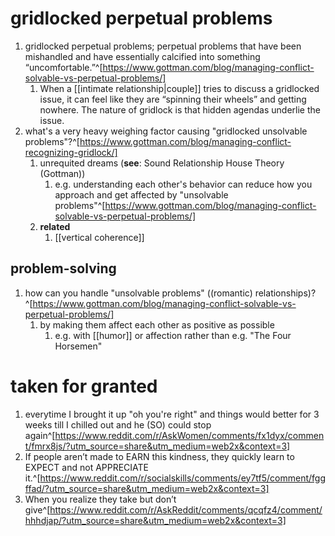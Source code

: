# gridlocked perpetual problems
1. gridlocked perpetual problems; perpetual problems that have been mishandled and have essentially calcified into something “uncomfortable.”^[https://www.gottman.com/blog/managing-conflict-solvable-vs-perpetual-problems/]
	1. When a [[intimate relationship|couple]] tries to discuss a gridlocked issue, it can feel like they are “spinning their wheels” and getting nowhere. The nature of gridlock is that hidden agendas underlie the issue.
2. what's a very heavy weighing factor causing "gridlocked unsolvable problems"?^[https://www.gottman.com/blog/managing-conflict-recognizing-gridlock/]
	1. unrequited dreams (**see**: Sound Relationship House Theory (Gottman))
		1. e.g. understanding each other's behavior can reduce how you approach and get affected by "unsolvable problems"^[https://www.gottman.com/blog/managing-conflict-solvable-vs-perpetual-problems/]
	2. **related**
		1. [[vertical coherence]]

## problem-solving
1. how can you handle "unsolvable problems" ((romantic) relationships)?^[https://www.gottman.com/blog/managing-conflict-solvable-vs-perpetual-problems/]
	1. by making them affect each other as positive as possible
		1. e.g. with [[humor]] or affection rather than e.g. "The Four Horsemen"

# taken for granted
1. everytime I brought it up "oh you're right" and things would better for 3 weeks till I chilled out and he (SO) could stop again^[https://www.reddit.com/r/AskWomen/comments/fx1dyx/comment/fmrx8js/?utm_source=share&utm_medium=web2x&context=3]
2. If people aren’t made to EARN this kindness, they quickly learn to EXPECT and not APPRECIATE it.^[https://www.reddit.com/r/socialskills/comments/ey7tf5/comment/fggffad/?utm_source=share&utm_medium=web2x&context=3]
3. When you realize they take but don’t give^[https://www.reddit.com/r/AskReddit/comments/qcqfz4/comment/hhhdjap/?utm_source=share&utm_medium=web2x&context=3]